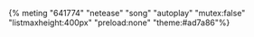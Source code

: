 {% meting "641774" "netease" "song" "autoplay" "mutex:false" "listmaxheight:400px" "preload:none" "theme:#ad7a86"%}
